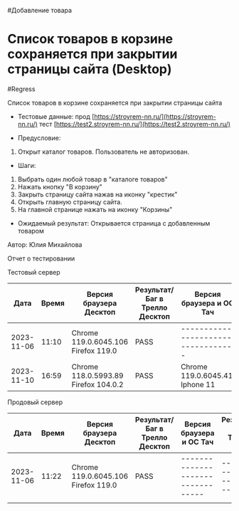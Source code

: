 #Добавление товара
# Список товаров в корзине сохраняется при закрытии страницы сайта (Desktop)
#Regress

Список товаров в корзине сохраняется при закрытии страницы сайта

* Тестовые данные: прод [https://stroyrem-nn.ru/](https://stroyrem-nn.ru/) тест [https://test2.stroyrem-nn.ru/](https://test2.stroyrem-nn.ru/)
  
* Предусловие: 
1. Открыт каталог товаров. Пользователь не авторизован.

* Шаги:
1. Выбрать один любой товар в "каталоге товаров"
2. Нажать кнопку "В корзину"
2. Закрыть страницу сайта нажав на иконку "крестик"
3. Открыть главную страницу сайта.
4. На главной странице нажать на иконку "Корзины"

* Ожидаемый результат:
  Открывается страница с добавленным товаром

Автор: Юлия Михайлова

Отчет о тестировании

Тестовый сервер

| Дата       | Время | Версия браузера Десктоп              | Результат/Баг в Трелло Десктоп | Версия браузера и ОС Тач         | Результат/Баг в Трелло Тач | Дата релиза | QA      |
| ---------- | ----- | ------------------------------------ | ------------------------------ | -------------------------------- | -------------------------- | ----------- | ------- |
| 2023-11-06 | 11:10 | Chrome 119.0.6045.106  Firefox 119.0 | PASS                           |----------------------------------| ---------------------------| 05.11.2023  | Юлия Михайлова |
|2023-11-10 | 16:59      |  Chrome 118.0.5993.89              Firefox 104.0.2     |PASS                            |     Chrome 119.0.6045.41, Iphone 11                          |        PASS                    |     10.11.2023        |  Тимофей   |

Продовый сервер

| Дата       | Время | Версия браузера Десктоп              | Результат/Баг в Трелло Десктоп | Версия браузера и ОС Тач         | Результат/Баг в Трелло Тач | Дата релиза | QA      |
| ---------- | ----- | ------------------------------------ | ------------------------------ | -------------------------------- | -------------------------- | ----------- | ------- |
| 2023-11-06 | 11:22 | Chrome 119.0.6045.106  Firefox 119.0 | PASS                           | ---------------------------------| -------------------------- | 05.11.2023  | Юлия Михайлова |
   |                                      |                                |                                  |                            |             |         |
